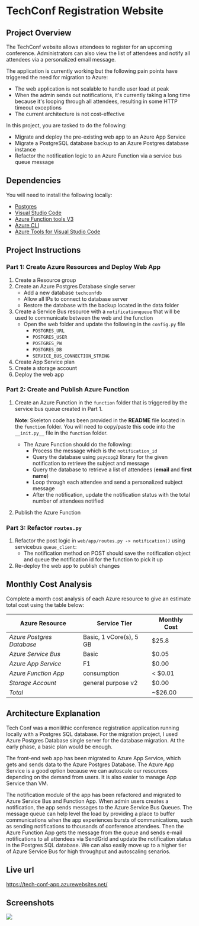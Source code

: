 # TechConf Registration Website

## Project Overview
The TechConf website allows attendees to register for an upcoming conference. Administrators can also view the list of attendees and notify all attendees via a personalized email message.

The application is currently working but the following pain points have triggered the need for migration to Azure:
 - The web application is not scalable to handle user load at peak
 - When the admin sends out notifications, it's currently taking a long time because it's looping through all attendees, resulting in some HTTP timeout exceptions
 - The current architecture is not cost-effective 

In this project, you are tasked to do the following:
- Migrate and deploy the pre-existing web app to an Azure App Service
- Migrate a PostgreSQL database backup to an Azure Postgres database instance
- Refactor the notification logic to an Azure Function via a service bus queue message

## Dependencies

You will need to install the following locally:
- [Postgres](https://www.postgresql.org/download/)
- [Visual Studio Code](https://code.visualstudio.com/download)
- [Azure Function tools V3](https://docs.microsoft.com/en-us/azure/azure-functions/functions-run-local?tabs=windows%2Ccsharp%2Cbash#install-the-azure-functions-core-tools)
- [Azure CLI](https://docs.microsoft.com/en-us/cli/azure/install-azure-cli?view=azure-cli-latest)
- [Azure Tools for Visual Studio Code](https://marketplace.visualstudio.com/items?itemName=ms-vscode.vscode-node-azure-pack)

## Project Instructions

### Part 1: Create Azure Resources and Deploy Web App
1. Create a Resource group
2. Create an Azure Postgres Database single server
   - Add a new database `techconfdb`
   - Allow all IPs to connect to database server
   - Restore the database with the backup located in the data folder
3. Create a Service Bus resource with a `notificationqueue` that will be used to communicate between the web and the function
   - Open the web folder and update the following in the `config.py` file
      - `POSTGRES_URL`
      - `POSTGRES_USER`
      - `POSTGRES_PW`
      - `POSTGRES_DB`
      - `SERVICE_BUS_CONNECTION_STRING`
4. Create App Service plan
5. Create a storage account
6. Deploy the web app

### Part 2: Create and Publish Azure Function
1. Create an Azure Function in the `function` folder that is triggered by the service bus queue created in Part 1.

      **Note**: Skeleton code has been provided in the **README** file located in the `function` folder. You will need to copy/paste this code into the `__init.py__` file in the `function` folder.
      - The Azure Function should do the following:
         - Process the message which is the `notification_id`
         - Query the database using `psycopg2` library for the given notification to retrieve the subject and message
         - Query the database to retrieve a list of attendees (**email** and **first name**)
         - Loop through each attendee and send a personalized subject message
         - After the notification, update the notification status with the total number of attendees notified
2. Publish the Azure Function

### Part 3: Refactor `routes.py`
1. Refactor the post logic in `web/app/routes.py -> notification()` using servicebus `queue_client`:
   - The notification method on POST should save the notification object and queue the notification id for the function to pick it up
2. Re-deploy the web app to publish changes

## Monthly Cost Analysis
Complete a month cost analysis of each Azure resource to give an estimate total cost using the table below:

| Azure Resource | Service Tier | Monthly Cost |
| ------------ | ------------ | ------------ |
| *Azure Postgres Database* |  Basic, 1 vCore(s), 5 GB   |    $25.8    |
| *Azure Service Bus*   |      Basic   |      $0.05        |
| *Azure App Service*  |     F1     |      $0.00        |
| *Azure Function App*  |     consumption     |      < $0.01        |
| *Storage Account*  |     general purpose v2    |       $0.00        |
| *Total*  |        |       ~$26.00        |

## Architecture Explanation
Tech Conf was a monilithic conference registration application running locally with a Postgres SQL database. For the migration project, I used Azure Postgres Database single server for the database migration. At the early phase, a basic plan would be enough. 

The front-end web app has been migrated to Azure App Service, which gets and sends data to the Azure Postgres Database. The Azure App Service is a good option because we can autoscale our resources depending on the demand from users. It is also easier to manage App Service than VM.

The notification module of the app has been refactored and migrated to Azure Service Bus and Function App. When admin users creates a notification, the app sends messages to the Azure Service Bus Queues. The message queue can help level the load by providing a place to buffer communications when the app experiences bursts of communications, such as sending notifications to thousands of conference attendees. Then the Azure Function App gets the message from the queue and sends e-mail notifications to all attendees via SendGrid and update the notification status in the Postgres SQL database. We can also easily move up to a higher tier of Azure Service Bus for high throughput and autoscaling senarios.

## Live url
https://tech-conf-app.azurewebsites.net/

## Screenshots
![](screenshots/2021-05-23-20-38-36.png)